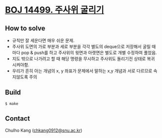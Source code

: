 # [BOJ 14499. 주사위 굴리기](https://www.acmicpc.net/problem/14499)


## How to solve
* 규칙만 잘 세운다면 매우 쉬운 문제.
* 주사위 도면의 가로 부분과 세로 부분을 각각 별도의 deque으로 저장해서 굴릴 때마다 pop & push를 하고 주사위의 윗면과 아랫면은 별도로 개별 수정하여 풀었음.
* 지도 밖으로 나가려고 할 때 해당 명령을 무시하고 주사위도 돌리기전 상태로 복귀시켜야함.
* 우리가 흔히 아는 개념의 x, y 좌표가 문제에서 말하는 x,y 개념과 서로 다르므로 속지않도록 주의


## Build

```
$ make
```

## Contact
Chulho Kang ([chkang0912@snu.ac.kr](mailto:chkang0912@snu.ac.kr))


